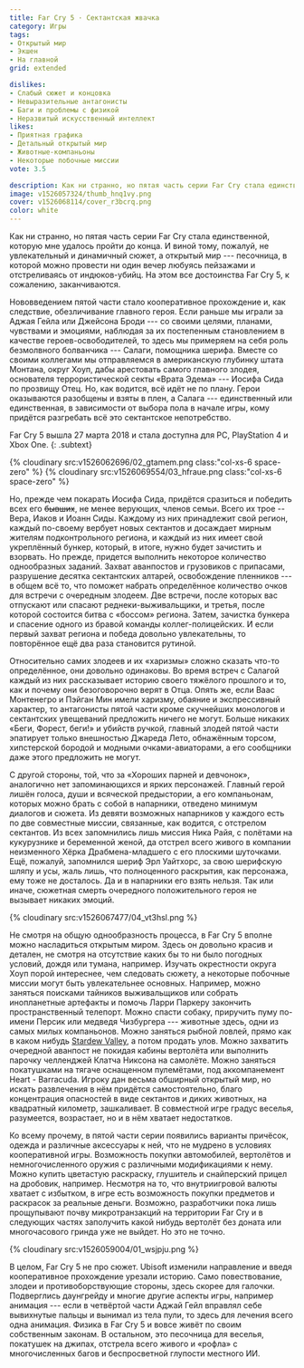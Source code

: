 ```yaml
---
title: Far Cry 5 · Сектантская жвачка
category: Игры
tags:
- Открытый мир
- Экшен
- На главной
grid: extended

dislikes:
- Слабый сюжет и концовка
- Невыразительные антагонисты
- Баги и проблемы с физикой
- Неразвитый искусственный интеллект
likes:
- Приятная графика
- Детальный открытый мир
- Животные-компаньоны
- Некоторые побочные миссии
vote: 3.5

description: Как ни странно, но пятая часть серии Far Cry стала единственной, которую мне удалось пройти до конца. И виной тому, пожалуй, не увлекательный и динамичный сюжет, а открытый мир — песочница, в которой можно провести ни один вечер любуясь пейзажами и отстреливаясь от индюков-убийц.
image: v1526057324/thumb_hnq1vy.png
cover: v1526068114/cover_r3bcrq.png
color: white
---
```


Как ни странно, но пятая часть серии Far Cry стала единственной, которую мне удалось пройти до конца. И виной тому, пожалуй, не увлекательный и динамичный сюжет, а открытый мир --- песочница, в которой можно провести ни один вечер любуясь пейзажами и отстреливаясь от индюков-убийц. На этом все достоинства Far Cry 5, к сожалению, заканчиваются.

<!-- more -->

Нововведением пятой части стало кооперативное прохождение и, как следствие, обезличивание главного героя. Если раньше мы играли за Аджая Гейла или Джейсона Броди --- со своими целями, планами, чувствами и эмоциями, наблюдая за их постепенным становлением в качестве героев-освободителей, то здесь мы примеряем на себя роль безмолвного болванчика --- Салаги, помощника шерифа. Вместе со своими коллегами мы отправляемся в американскую глубинку штата Монтана, округ Хоуп, дабы арестовать самого главного злодея, основателя террористической секты «Врата Эдема» --- Иосифа Сида по прозвищу Отец. Но, как водится, всё идёт не по плану. Герои оказываются разобщены и взяты в плен, а Салага --- единственный или единственная, в зависимости от выбора пола в начале игры, кому придётся разгребать всё это сектантское непотребство.

Far Cry 5 вышла 27 марта 2018 и стала доступна для PC, PlayStation 4 и Xbox One.
{: .subtext}

<div class="row space outer" markdown="1">
{% cloudinary src:v1526062696/02_gtamem.png class:"col-xs-6 space-zero" %}
{% cloudinary src:v1526069554/03_hfraue.png class:"col-xs-6 space-zero" %}
</div>

Но, прежде чем покарать Иосифа Сида, придётся сразиться и победить всех его ~~бывших~~, не менее верующих, членов семьи. Всего их трое -- Вера, Иаков и Иоанн Сиды. Каждому из них принадлежит свой регион, каждый по-своему вербует новых сектантов и досаждает мирным жителям подконтрольного региона, и каждый из них имеет свой укреплённый бункер, который, в итоге, нужно будет зачистить и взорвать. Но прежде, придется выполнить некоторое количество однообразных заданий. Захват аванпостов и грузовиков с припасами, разрушение десятка сектантских алтарей, освобождение пленников --- в общем всё то, что поможет набрать определённое количество очков для встречи с очередным злодеем. Две встречи, после которых вас отпускают или спасают реднеки-выживальщики, и третья, после которой состоится битва с «боссом» региона. Затем, зачистка бункера и спасение одного из бравой команды коллег-полицейских. И если первый захват региона и победа довольно увлекательны, то повторённое ещё два раза становится рутиной.

Относительно самих злодеев и их «харизмы» сложно сказать что-то определённое, они довольно одинаковы. Во время встреч с Салагой каждый из них рассказывает историю своего тяжёлого прошлого и то, как и почему они безоговорочно верят в Отца. Опять же, если Ваас Монтенегро и Пэйган Мин имели харизму, обаяние и экспрессивный характер, то антагонисты пятой части кроме скучнейших монологов и сектантских увещеваний предложить ничего не могут. Больше никаких «Беги, Форест, беги!» и убийств ручкой, главный злодей пятой части эпатирует только внешностью Джареда Лето, обнажённым торсом, хипстерской бородой и модными очками-авиаторами, а его сообщники даже этого предложить не могут.

С другой стороны, той, что за «Хороших парней и девчонок», аналогично нет запоминающихся и ярких персонажей. Главный герой лишён голоса, души и всяческой предыстории, а его компаньонам, которых можно брать с собой в напарники, отведено минимум диалогов и сюжета. Из девяти возможных напарников у каждого есть по две совместные миссии, связанные, как водится, с отстрелом сектантов. Из всех запомнились лишь миссия Ника Райя, с полётами на кукурузнике и беременной женой, да отстрел всего живого в компании неизменного Хёрка Драбмена-младшего с его плоскими шуточками. Ещё, пожалуй, запомнился шериф Эрл Уайтхорс, за свою шерифскую шляпу и усы, жаль лишь, что полноценного раскрытия, как персонажа, ему тоже не досталось. Да и в напарники его взять нельзя. Так или иначе, сюжетная смерть очередного положительного героя не вызывает никаких эмоций.

{% cloudinary src:v1526067477/04_vt3hsl.png %}

Не смотря на общую однообразность процесса, в Far Cry 5 вполне можно насладиться открытым миром. Здесь он довольно красив и детален, не смотря на отсутствие каких бы то ни было погодных условий, дождя или тумана, например. Изучать окрестности округа Хоуп порой интереснее, чем следовать сюжету, а некоторые побочные миссии могут быть увлекательнее основных. Например, можно заняться поисками тайников выживальщиков или собрать инопланетные артефакты и помочь Ларри Паркеру закончить пространственный телепорт. Можно спасти собаку, приручить пуму по-имени Персик или медведя Чизбургера --- животные здесь, одни из самых милых компаньонов. Можно заняться рыбной ловлей, прямо как в каком нибудь [Stardew Valley][1], а потом продать улов. Можно захватить очередной аванпост не покидая кабины вертолёта или выполнить парочку челленджей Клатча Никсона на самолёте. Можно заняться покатушками на тягаче оснащенном пулемётами, под аккомпанемент Heart - Barracuda. Игроку дан весьма обширный открытый мир, но искать развлечения в нём придётся самостоятельно, благо концентрация опасностей в виде сектантов и диких животных, на квадратный километр, зашкаливает. В совместной игре градус веселья, разумеется, возрастает, но и в нём хватает недостатков.

Ко всему прочему, в пятой части серии появились варианты причёсок, одежда и различные аксессуары к ней, что не мудрено в условиях кооперативной игры. Возможность покупки автомобилей, вертолётов и немногочисленного оружия с различными модификациями к нему. Можно купить цветастую раскраску, глушитель и снайперский прицел на дробовик, например. Несмотря на то, что внутриигровой валюты хватает с избытком, в игре есть возможность покупки предметов и раскрасок за реальные деньги. Возможно, разработчики пока лишь прощупывают почву микротранзакций на территории Far Cry и в следующих частях заполучить какой нибудь вертолёт без доната или многочасового гринда уже не выйдет. Но это не точно.

{% cloudinary src:v1526059004/01_wsjpju.png %}

В целом, Far Cry 5 не про сюжет. Ubisoft изменили направление и введя кооперативное прохождение урезали историю. Само повествование, злодеи и противоборствующие стороны, здесь скорее для галочки. Подверглись даунгрейду и многие другие аспекты игры, например анимация --- если в четвёртой части Аджай Гейл вправлял себе вывихнутые пальцы и вынимал из тела пули, то здесь для лечения всего одна анимация. Физика в Far Cry 5 и вовсе живёт по своим собственным законам. В остальном, это песочница для веселья, покатушек на джипах, отстрела всего живого и «рофла» с многочисленных багов и беспросветной глупости местного ИИ.

[1]:	/blog/stardew-valley/